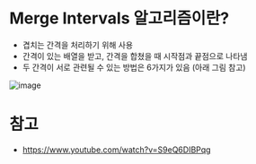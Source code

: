 # Merge Intervals 알고리즘이란?
- 겹치는 간격을 처리하기 위해 사용
- 간격이 있는 배열을 받고, 간격을 합쳤을 때 시작점과 끝점으로 나타냄
- 두 간격이 서로 관련될 수 있는 방법은 6가지가 있음 (아래 그림 참고)

![image](https://user-images.githubusercontent.com/48344355/165780304-776771de-3b5d-4b4d-a24d-22a5fa562880.png)

# 참고
- https://www.youtube.com/watch?v=S9eQ6DIBPqg
